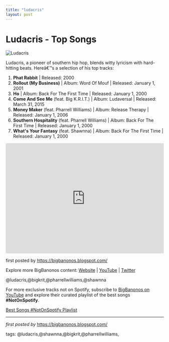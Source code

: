 ```yaml
---
title: "ludacris"
layout: post
---
```

<h1>Ludacris - Top Songs</h1>
<img alt="Ludacris" src="https://i.ytimg.com/vi/mq-Ru6kQhE4/maxresdefault.jpg" /> <p>Ludacris, a pioneer of southern hip hop, blends witty lyricism with hard-hitting beats. Hereâ€™s a selection of his top tracks:</p> <ol> <li><strong>Phat Rabbit</strong> | Released: 2000</li> <li><strong>Rollout (My Business)</strong> | Album: Word Of Mouf | Released: January 1, 2001</li> <li><strong>Ho</strong> | Album: Back For The First Time | Released: January 1, 2000</li> <li><strong>Come And See Me</strong> (feat. Big K.R.I.T.) | Album: Ludaversal | Released: March 31, 2015</li> <li><strong>Money Maker</strong> (feat. Pharrell Williams) | Album: Release Therapy | Released: January 1, 2006</li> <li><strong>Southern Hospitality</strong> (feat. Pharrell Williams) | Album: Back For The First Time | Released: January 1, 2000</li> <li><strong>What's Your Fantasy</strong> (feat. Shawnna) | Album: Back For The First Time | Released: January 1, 2000</li>
</ol> <div> <iframe allow="autoplay; clipboard-write; encrypted-media; fullscreen; picture-in-picture" allowfullscreen="" frameborder="0" height="352" loading="lazy" src="https://open.spotify.com/embed/playlist/5YkGVJUam9p5uOvok3rsTT?utm_source=generator" width="100%"></iframe>
</div> <p>first posted by <a href="https://bigbanonos.blogspot.com/">https://bigbanonos.blogspot.com/</a></p> <div> <p>Explore more BigBanonos content: <a href="https://bigbanonos.blogspot.com/">Website</a> | <a href="https://www.youtube.com/@BigBanonos">YouTube</a> | <a href="https://x.com/bigbanonos">Twitter</a></p>
</div> <!--Tags-->
<p>@ludacris,@bigkrit,@pharrellwilliams,@shawnna</p>


<!--Subscribe and Playlist Links-->
<div>
    <p>For more exclusive tracks not on Spotify, subscribe to <a href="https://www.youtube.com/@BigBanonos" target="_blank">BigBanonos on YouTube</a> and explore their curated playlist of the best songs <strong>#NotOnSpotify</strong>.</p>
    <p><a href="https://www.youtube.com/playlist?list=PLtuNtuTatqI0kFahUCbtbfenC_ET5O_tr" target="_blank">Best Songs #NotOnSpotify Playlist<br /></a></p></div>

<hr />

<p><em>first posted by</em> <a href="https://bigbanonos.blogspot.com/" rel="noopener" target="_new">https://bigbanonos.blogspot.com/</a></p>

<p>tags: @ludacris,@shawnna,@bigkrit,@pharrellwilliams,</p>
